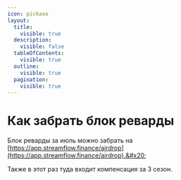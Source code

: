 ```yaml
---
icon: pickaxe
layout:
  title:
    visible: true
  description:
    visible: false
  tableOfContents:
    visible: true
  outline:
    visible: true
  pagination:
    visible: true
---
```


# Как забрать блок реварды

Блок реварды за июль можно забрать на [https://app.streamflow.finance/airdrop](https://app.streamflow.finance/airdrop).&#x20;

Также в этот раз туда входит компенсация за 3 сезон.&#x20;

